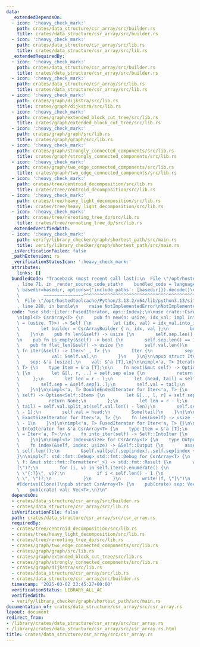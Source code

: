 ```yaml
---
data:
  _extendedDependsOn:
  - icon: ':heavy_check_mark:'
    path: crates/data_structure/csr_array/src/builder.rs
    title: crates/data_structure/csr_array/src/builder.rs
  - icon: ':heavy_check_mark:'
    path: crates/data_structure/csr_array/src/lib.rs
    title: crates/data_structure/csr_array/src/lib.rs
  _extendedRequiredBy:
  - icon: ':heavy_check_mark:'
    path: crates/data_structure/csr_array/src/builder.rs
    title: crates/data_structure/csr_array/src/builder.rs
  - icon: ':heavy_check_mark:'
    path: crates/data_structure/csr_array/src/lib.rs
    title: crates/data_structure/csr_array/src/lib.rs
  - icon: ':heavy_check_mark:'
    path: crates/graph/dijkstra/src/lib.rs
    title: crates/graph/dijkstra/src/lib.rs
  - icon: ':heavy_check_mark:'
    path: crates/graph/extended_block_cut_tree/src/lib.rs
    title: crates/graph/extended_block_cut_tree/src/lib.rs
  - icon: ':heavy_check_mark:'
    path: crates/graph/graph/src/lib.rs
    title: crates/graph/graph/src/lib.rs
  - icon: ':heavy_check_mark:'
    path: crates/graph/strongly_connected_components/src/lib.rs
    title: crates/graph/strongly_connected_components/src/lib.rs
  - icon: ':heavy_check_mark:'
    path: crates/graph/two_edge_connected_components/src/lib.rs
    title: crates/graph/two_edge_connected_components/src/lib.rs
  - icon: ':heavy_check_mark:'
    path: crates/tree/centroid_decomposition/src/lib.rs
    title: crates/tree/centroid_decomposition/src/lib.rs
  - icon: ':heavy_check_mark:'
    path: crates/tree/heavy_light_decomposition/src/lib.rs
    title: crates/tree/heavy_light_decomposition/src/lib.rs
  - icon: ':heavy_check_mark:'
    path: crates/tree/rerooting_tree_dp/src/lib.rs
    title: crates/tree/rerooting_tree_dp/src/lib.rs
  _extendedVerifiedWith:
  - icon: ':heavy_check_mark:'
    path: verify/library_checker/graph/shortest_path/src/main.rs
    title: verify/library_checker/graph/shortest_path/src/main.rs
  _isVerificationFailed: false
  _pathExtension: rs
  _verificationStatusIcon: ':heavy_check_mark:'
  attributes:
    links: []
  bundledCode: "Traceback (most recent call last):\n  File \"/opt/hostedtoolcache/Python/3.13.2/x64/lib/python3.13/site-packages/onlinejudge_verify/documentation/build.py\"\
    , line 71, in _render_source_code_stat\n    bundled_code = language.bundle(stat.path,\
    \ basedir=basedir, options={'include_paths': [basedir]}).decode()\n          \
    \         ~~~~~~~~~~~~~~~^^^^^^^^^^^^^^^^^^^^^^^^^^^^^^^^^^^^^^^^^^^^^^^^^^^^^^^^^^^^^^^^^^\n\
    \  File \"/opt/hostedtoolcache/Python/3.13.2/x64/lib/python3.13/site-packages/onlinejudge_verify/languages/rust.py\"\
    , line 288, in bundle\n    raise NotImplementedError\nNotImplementedError\n"
  code: "use std::{iter::FusedIterator, ops::Index};\n\nuse crate::CsrArrayBuilder;\n\
    \nimpl<T> CsrArray<T> {\n    pub fn new(n: usize, idx_val: impl IntoIterator<Item\
    \ = (usize, T)>) -> Self {\n        let (idx, val) = idx_val.into_iter().unzip();\n\
    \        let builder = CsrArrayBuilder { n, idx, val };\n        builder.build()\n\
    \    }\n\n    pub fn len(&self) -> usize {\n        self.sep.len() - 1\n    }\n\
    \n    pub fn is_empty(&self) -> bool {\n        self.sep.len() == 1\n    }\n\n\
    \    pub fn flat_len(&self) -> usize {\n        self.val.len()\n    }\n\n    pub\
    \ fn iter(&self) -> Iter<'_, T> {\n        Iter {\n            sep: &self.sep,\n\
    \            val: &self.val,\n        }\n    }\n}\n\npub struct Iter<'a, T> {\n\
    \    sep: &'a [usize],\n    val: &'a [T],\n}\n\nimpl<'a, T> Iterator for Iter<'a,\
    \ T> {\n    type Item = &'a [T];\n\n    fn next(&mut self) -> Option<Self::Item>\
    \ {\n        let &[l, r, ..] = self.sep else {\n            return None;\n   \
    \     };\n        let len = r - l;\n        let (head, tail) = self.val.split_at(len);\n\
    \        self.sep = &self.sep[1..];\n        self.val = tail;\n        Some(head)\n\
    \    }\n}\n\nimpl<'a, T> DoubleEndedIterator for Iter<'a, T> {\n    fn next_back(&mut\
    \ self) -> Option<Self::Item> {\n        let &[.., l, r] = self.sep else {\n \
    \           return None;\n        };\n        let len = r - l;\n        let (head,\
    \ tail) = self.val.split_at(self.val.len() - len);\n        self.sep = &self.sep[..self.sep.len()\
    \ - 1];\n        self.val = head;\n        Some(tail)\n    }\n}\n\nimpl<'a, T>\
    \ ExactSizeIterator for Iter<'a, T> {\n    fn len(&self) -> usize {\n        self.sep.len()\
    \ - 1\n    }\n}\n\nimpl<'a, T> FusedIterator for Iter<'a, T> {}\n\nimpl<'a, T>\
    \ IntoIterator for &'a CsrArray<T> {\n    type Item = &'a [T];\n    type IntoIter\
    \ = Iter<'a, T>;\n\n    fn into_iter(self) -> Self::IntoIter {\n        self.iter()\n\
    \    }\n}\n\nimpl<T> Index<usize> for CsrArray<T> {\n    type Output = [T];\n\n\
    \    fn index(&self, index: usize) -> &Self::Output {\n        assert!(index <\
    \ self.len());\n        &self.val[self.sep[index]..self.sep[index + 1]]\n    }\n\
    }\n\nimpl<T: std::fmt::Debug> std::fmt::Debug for CsrArray<T> {\n    fn fmt(&self,\
    \ f: &mut std::fmt::Formatter<'_>) -> std::fmt::Result {\n        write!(f, \"\
    [\")?;\n        for (i, v) in self.iter().enumerate() {\n            write!(f,\
    \ \"{:?}\", v)?;\n            if i < self.len() - 1 {\n                write!(f,\
    \ \", \")?;\n            }\n        }\n        write!(f, \"]\")\n    }\n}\n\n\
    #[derive(Clone)]\npub struct CsrArray<T> {\n    pub(crate) sep: Vec<usize>,\n\
    \    pub(crate) val: Vec<T>,\n}\n"
  dependsOn:
  - crates/data_structure/csr_array/src/builder.rs
  - crates/data_structure/csr_array/src/lib.rs
  isVerificationFile: false
  path: crates/data_structure/csr_array/src/csr_array.rs
  requiredBy:
  - crates/tree/centroid_decomposition/src/lib.rs
  - crates/tree/heavy_light_decomposition/src/lib.rs
  - crates/tree/rerooting_tree_dp/src/lib.rs
  - crates/graph/two_edge_connected_components/src/lib.rs
  - crates/graph/graph/src/lib.rs
  - crates/graph/extended_block_cut_tree/src/lib.rs
  - crates/graph/strongly_connected_components/src/lib.rs
  - crates/graph/dijkstra/src/lib.rs
  - crates/data_structure/csr_array/src/lib.rs
  - crates/data_structure/csr_array/src/builder.rs
  timestamp: '2025-03-02 23:45:27+00:00'
  verificationStatus: LIBRARY_ALL_AC
  verifiedWith:
  - verify/library_checker/graph/shortest_path/src/main.rs
documentation_of: crates/data_structure/csr_array/src/csr_array.rs
layout: document
redirect_from:
- /library/crates/data_structure/csr_array/src/csr_array.rs
- /library/crates/data_structure/csr_array/src/csr_array.rs.html
title: crates/data_structure/csr_array/src/csr_array.rs
---
```


